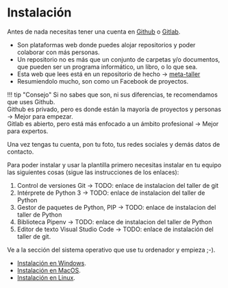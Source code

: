 # Instalación

Antes de nada necesitas tener una cuenta en [Github](https://github.com/) o [Gitlab](https://gitlab.com/).

* Son plataformas web donde puedes alojar repositorios y poder colaborar con más personas.
* Un repositorio no es más que un conjunto de carpetas y/o documentos, que pueden ser un programa informático, un libro, o lo que sea.
* Esta web que lees está en un repositorio de hecho -> [meta-taller](https://github.com/LaJaqueria/meta-taller/)
* Resumiendolo mucho, son como un Facebook de proyectos.

!!! tip "Consejo"
    Si no sabes que son, ni sus diferencias, te recomendamos que uses Github.  
    Github es privado, pero es donde están la mayoría de proyectos y personas -> Mejor para empezar.  
    Gitlab es abierto, pero está más enfocado a un ámbito profesional -> Mejor para expertos.

Una vez tengas tu cuenta, pon tu foto, tus redes sociales y demás datos de contacto.

Para poder instalar y usar la plantilla primero necesitas instalar en tu equipo las siguientes cosas (sigue las instrucciones de los enlaces):

1. Control de versiones Git -> TODO: enlace de instalacion del taller de git
2. Intérprete de Python 3 -> TODO: enlace de instalacion del taller de Python
3. Gestor de paquetes de Python, PIP -> TODO: enlace de instalacion del taller de Python
4. Biblioteca Pipenv -> TODO: enlace de instalacion del taller de Python
5. Editor de texto Visual Studio Code -> TODO: enlace de instalación del taller de git.

Ve a la sección del sistema operativo que use tu ordenador y empieza ;-).

* [Instalación en Windows](windows.md).
* [Instalación en MacOS](macos.md).
* [Instalación en Linux](linux.md).
